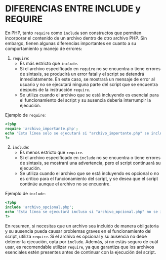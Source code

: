# DIFERENCIAS ENTRE INCLUDE y REQUIRE
En PHP, tanto `require` como `include` son constructos que permiten incorporar el contenido de un archivo dentro de otro archivo PHP. Sin embargo, tienen algunas diferencias importantes en cuanto a su comportamiento y manejo de errores:

1. `require`:
   - Es más estricto que `include`.
   - Si el archivo especificado en `require` no se encuentra o tiene errores de sintaxis, se producirá un error fatal y el script se detendrá inmediatamente. En este caso, se mostrará un mensaje de error al usuario y no se ejecutará ninguna parte del script que se encuentra después de la instrucción `require`.
   - Se utiliza cuando el archivo que se está incluyendo es esencial para el funcionamiento del script y su ausencia debería interrumpir la ejecución.

Ejemplo de `require`:

```php
<?php
require 'archivo_importante.php';
echo 'Esta línea solo se ejecutará si "archivo_importante.php" se incluye correctamente.';
?>
```

2. `include`:
   - Es menos estricto que `require`.
   - Si el archivo especificado en `include` no se encuentra o tiene errores de sintaxis, se mostrará una advertencia, pero el script continuará su ejecución.
   - Se utiliza cuando el archivo que se está incluyendo es opcional o no es crítico para el funcionamiento del script, y se desea que el script continúe aunque el archivo no se encuentre.

Ejemplo de `include`:

```php
<?php
include 'archivo_opcional.php';
echo 'Esta línea se ejecutará incluso si "archivo_opcional.php" no se incluye correctamente.';
?>
```

En resumen, si necesitas que un archivo sea incluido de manera obligatoria y su ausencia pueda causar problemas graves en el funcionamiento del script, utiliza `require`. Si el archivo es opcional y su ausencia no debe detener la ejecución, opta por `include`. Además, si no estás seguro de cuál usar, es recomendable utilizar `require`, ya que garantiza que los archivos esenciales estén presentes antes de continuar con la ejecución del script.
